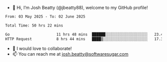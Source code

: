 - 👋 Hi, I’m Josh Beatty (@jbeatty88), welcome to my GitHub profile!

<!--START_SECTION:waka-->

```txt
From: 03 May 2025 - To: 02 June 2025

Total Time: 50 hrs 22 mins

Go                     11 hrs 48 mins  ██████░░░░░░░░░░░░░░░░░░░   23.43 %
HTTP Request           8 hrs 44 mins   ████▒░░░░░░░░░░░░░░░░░░░░   17.36 %
```

<!--END_SECTION:waka-->

- 💞️ I would love to collaborate!
- 📫 You can reach me at josh.beatty@softwaresugar.com

<!---
jbeatty88/jbeatty88 is a ✨ special ✨ repository because its `README.md` (this file) appears on your GitHub profile.
You can click the Preview link to take a look at your changes.
--->
